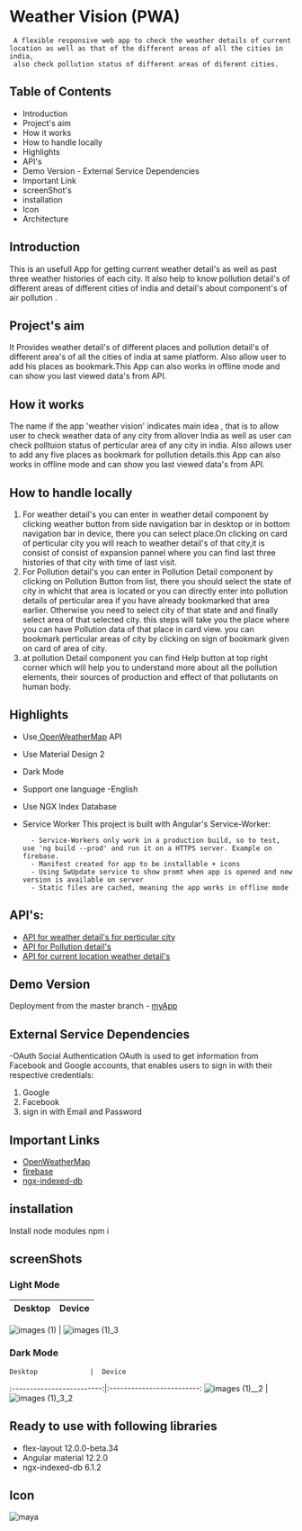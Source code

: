 # Weather Vision (PWA)

     A flexible responsive web app to check the weather details of current location as well as that of the different areas of all the cities in india,
     also check pollution status of different areas of diferent cities.
  
## Table of Contents

   -  Introduction
   - Project's aim
   -  How it works
   -  How to handle locally
   - Highlights
   - API's
   - Demo Version
    - External Service Dependencies
   -  Important Link
   -  screenShot's
   -  installation
   -  Icon
   - Architecture


## Introduction
  This is an usefull App for getting current weather detail's as well as past three weather histories of each city. It also help to know pollution detail's of different areas of different cities of india and detail's about component's of air pollution . 
 
## Project's aim
It Provides weather detail's of different places and pollution detail's of different area's of all the cities of india at same platform. Also allow user to add his places as bookmark.This App can also works in offline mode and can show you last viewed data's from API.

## How it works
The name if the app  'weather vision' indicates main idea , that is to allow user to check weather data of any city from allover India as well as user can check polltuion status of perticular area of any city in india. Also allows user to add any five places as bookmark for pollution details.this App can also works in offline mode and can show you last viewed data's from API.

  ##  How to handle locally
1. For weather detail's you can enter in weather detail component by clicking weather button from side navigation bar in desktop or in bottom navigation bar in device, there you can select place.On clicking on card of perticular city you will reach to weather detail's of that city,it is consist of consist of expansion pannel where you can find last three histories of that city with time of last visit.
2. For Pollution detail's you can enter in Pollution Detail component by clicking on Pollution Button from list, there you should select the state of city in whicht that area is located or you can directly enter into pollution details of perticular area if you have already bookmarked that area earlier. Otherwise you need to select city of that state and and finally select area of that selected city. this steps
will take you the place where you can have Pollution data of that place in card view. you can bookmark perticular areas of city by clicking on sign of bookmark given on card of area of city.
3. at pollution Detail component you can find Help button at top right corner which will help you to understand more about all the pollution elements, their sources of production and effect of that pollutants on human body.
  
## Highlights
- Use[ OpenWeatherMap](https://openweathermap.org/) API
- Use Material Design 2
- Dark Mode
- Support one language -English
- Use NGX Index Database
- Service Worker
    This project is built with Angular's Service-Worker:

        - Service-Workers only work in a production build, so to test, use 'ng build --prod' and run it on a HTTPS server. Example on firebase.
        - Manifest created for app to be installable + icons
        - Using SwUpdate service to show promt when app is opened and new version is available on server
        - Static files are cached, meaning the app works in offline mode

## API's:
  - [API for weather detail's for perticular city](https://api.openweathermap.org/data/2.5/weather?q=mumbai&appid=9ce2eb4084172fcd1a624bcf954f8222)
  - [API for Pollution detail's](https://api.data.gov.in/resource/3b01bcb8-0b14-4abf-b6f2-c1bfd384ba69?api-key=579b464db66ec23bdd0000014603f9ebbec94dfd47badb0359240ce4&format=json&offset=0&limit=3734)
  - [API for current location weather detail's](https://api.openweathermap.org/data/2.5/onecall?lat=19.7514798&lon=75.7139&appid=9ce2eb4084172fcd1a624bcf954f8222)
## Demo Version
Deployment from the master branch - [myApp](https://project-bond-e6798.web.app)

## External Service Dependencies
-OAuth Social Authentication
   OAuth is used to get information from Facebook and Google accounts, that enables users to sign in with their respective credentials:
   1. Google 
   2. Facebook 
   3. sign in with Email and Password
## Important Links
- [ OpenWeatherMap](https://openweathermap.org/) 
- [firebase](firebase.com)
- [ngx-indexed-db](https://www.npmjs.com/package/ngx-indexed-db)

 ## installation
  Install node modules npm i
## screenShots
  ### Light Mode
  
  Desktop             |  Device
:-------------------------:|:-------------------------:

![images (1)](https://user-images.githubusercontent.com/85214168/135258132-9b238c9e-a195-4f1b-96e4-1699bf6247cc.png)   | ![images (1)_3](https://user-images.githubusercontent.com/85214168/135257683-4e2e3186-7f76-4b74-9c79-1ef04a5a06d5.png)

  
  ### Dark Mode
  

    Desktop             |  Device
:-------------------------:|:-------------------------:
![images (1)__2](https://user-images.githubusercontent.com/85214168/135260355-0dec2a7f-4461-4a9b-9fc3-8cd138dcf0d4.png)  | ![images (1)_3_2](https://user-images.githubusercontent.com/85214168/135260376-e1d3535e-88a6-41b0-9686-773e0830cff4.png)



## Ready to use with following libraries
  - flex-layout 12.0.0-beta.34
  - Angular material 12.2.0
  - ngx-indexed-db 6.1.2
## Icon
 ![maya](https://user-images.githubusercontent.com/85214168/135255436-c2298d3d-9d0b-4083-8a2a-6a52a61dc807.png)


